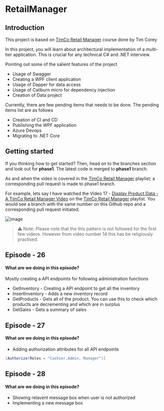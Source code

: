 # RetailManager

## Introduction
This project is based on [TimCo Retail Manager] course done by Tim Corey

In this project, you will learn about architectural implementation of a multi-tier application. This is crucial for any technical C# and .NET interview.

Pointing out some of the salient features of the project
- Usage of Swagger
- Creating a WPF client application
- Usage of Dapper for data access
- Usage of Caliburn micro for dependency injection
- Creation of Data project

Currently, there are few pending items that needs to be done. The pending items list are as follows
- Creation of CI and CD
- Publishing the WPF application
- Azure Devops
- Migrating to .NET Core

## Getting started
If you thinking how to get started? 
Then, head on to the branches section and look out for **phase1**. The latest code is merged to  **phase1** branch.

As and when the video is covered in the [TimCo Retail Manager] playlist; a corresponding pull request is made to phase1 branch. 

For example, lets say I have watched the Video 17 - [Display Product Data - A TimCo Retail Manager Video] on the [TimCo Retail Manager] playlist. You would see a branch with the same number on this Github repo and a corresponding pull request initiated.

![image](https://user-images.githubusercontent.com/8463823/126734226-fb411c33-16fd-4861-8f5b-afdd34d813a8.png)

> :warning: Note: Please note that the this pattern is not followed for the first few videos. However from video number 14 this has be religiously practised.

[Display Product Data - A TimCo Retail Manager Video]: <https://www.youtube.com/watch?v=boDpqLwviQc&list=PLLWMQd6PeGY0bEMxObA6dtYXuJOGfxSPx&index=17>

[TimCo Retail Manager]: <https://www.youtube.com/user/IAmTimCorey/playlists>

## Episode - 26
#### What are we doing in this episode? 
Mostly creating a API endpoints for following administration functions
- GetInventory - Creating a API endpoint to get all the inventory 
- InsertInventory - Adds a new inventory record
- GetProducts - Gets all of the product. You can use this to check which products are decrementing and which are in surplus
- GetSales - Gets a summary of sales

## Episode - 27
#### What are we doing in this episode? 
- Adding authorization attributes for all API endpoints
```C#
[Authorize(Roles = "Cashier,Admin, Manager")]
```

## Episode - 28
#### What are we doing in this episode? 
- Showing relavent message box when user is not authorized
- Implementing a new message box
